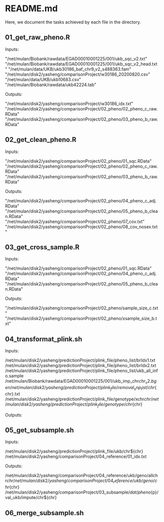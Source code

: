 # README.md

Here, we document the tasks achieved by each file in the directory.

## 01_get_raw_pheno.R

Inputs: 

"/net/mulan/Biobank/rawdata/EGAD00010001225/001/ukb_sqc_v2.txt"
"/net/mulan/Biobank/rawdata/EGAD00010001225/001/ukb_sqc_v2_head.txt"
"/net/mulan/data/UKB/ukb30186_baf_chr9_v2_s488363.fam"
"/net/mulan/disk2/yasheng/comparisonProject/w30186_20200820.csv"
"/net/mulan/data/UKB/ukb10683.csv"
"/net/mulan/Biobank/rawdata/ukb42224.tab"



Outputs: 

"/net/mulan/disk2/yasheng/comparisonProject/w30186_idx.txt"
"/net/mulan/disk2/yasheng/comparisonProject/02_pheno/02_pheno_c_raw.RData"
"/net/mulan/disk2/yasheng/comparisonProject/02_pheno/03_pheno_b_raw.RData"


## 02_get_clean_pheno.R


Inputs: 

"/net/mulan/disk2/yasheng/comparisonProject/02_pheno/01_sqc.RData"
"/net/mulan/disk2/yasheng/comparisonProject/02_pheno/02_pheno_c_raw.RData"
"/net/mulan/disk2/yasheng/comparisonProject/02_pheno/03_pheno_b_raw.RData"

Outputs:

"/net/mulan/disk2/yasheng/comparisonProject/02_pheno/04_pheno_c_adj.RData"
"/net/mulan/disk2/yasheng/comparisonProject/02_pheno/05_pheno_b_clean.RData"
"/net/mulan/disk2/yasheng/comparisonProject/02_pheno/07_cov.txt"
"/net/mulan/disk2/yasheng/comparisonProject/02_pheno/08_cov_nosex.txt"


## 03_get_cross_sample.R

Inputs:

"/net/mulan/disk2/yasheng/comparisonProject/02_pheno/01_sqc.RData"
"/net/mulan/disk2/yasheng/comparisonProject/02_pheno/04_pheno_c_adj.RData"
"/net/mulan/disk2/yasheng/comparisonProject/02_pheno/05_pheno_b_clean.RData"



Outputs:

"/net/mulan/disk2/yasheng/comparisonProject/02_pheno/sample_size_c.txt"
"/net/mulan/disk2/yasheng/comparisonProject/02_pheno/xsample_size_b.txt"


## 04_transformat_plink.sh

Inputs:

/net/mulan/disk2/yasheng/predictionProject/plink_file/pheno_list/brIdx1.txt
/net/mulan/disk2/yasheng/predictionProject/plink_file/pheno_list/brIdx2.txt
/net/mulan/disk2/yasheng/predictionProject/plink_file/pheno_list/ukb_all_info.sample
/net/mulan/Biobank/rawdata/EGAD00010001225/001/ukb_imp_chr${chr}_v2.bgen
/net/mulan/disk2/yasheng/predictionProject/plink_file/removal_snp_list/chr${chr}.txt
/net/mulan/disk2/yasheng/predictionProject/plink_file/genotype/xchr${chr}
/net/mulan/disk2/yasheng/predictionProject/plink_file/genotype/chr${chr}




Outputs:



## 05_get_subsample.sh

Inputs:

/net/mulan/disk2/yasheng/predictionProject/plink_file/ukb/chr${chr}
/net/mulan/disk2/yasheng/comparisonProject/04_reference/01_idx.txt


Outputs:

/net/mulan/disk2/yasheng/comparisonProject/04_reference/ukb/geno/allchr${chr}
/net/mulan/disk2/yasheng/comparisonProject/04_reference/ukb/geno/chr${chr}
/net/mulan/disk2/yasheng/comparisonProject/03_subsample/${dat}/pheno${p}/val_ukb/impute/chr${chr}


## 06_merge_subsample.sh






